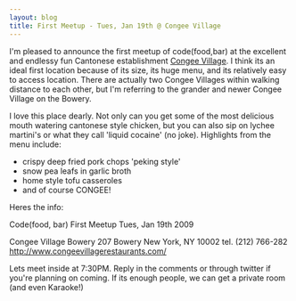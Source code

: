 ```yaml
---
layout: blog
title: First Meetup - Tues, Jan 19th @ Congee Village
---
```

I'm pleased to announce the first meetup of code(food,bar) at the excellent and endlessy fun Cantonese establishment [Congee Village](http://www.congeevillagerestaurants.com/). I think its an ideal first location because of its size, its huge menu, and its relatively easy to access location. There are actually two Congee Villages within walking distance to each other, but I'm referring to the grander and newer Congee Village on the Bowery.

I love this place dearly. Not only can you get some of the most delicious mouth watering cantonese style chicken, but you can also sip on lychee martini's or what they call 'liquid cocaine' (no joke). Highlights from the menu include: 

* crispy deep fried pork chops 'peking style'
* snow pea leafs in garlic broth
* home style tofu casseroles
* and of course CONGEE!

Heres the info:

Code(food, bar) First Meetup
Tues, Jan 19th 2009

Congee Village Bowery
207 Bowery
New York, NY 10002
tel. (212) 766-282
http://www.congeevillagerestaurants.com/

Lets meet inside at 7:30PM. Reply in the comments or through twitter if you're planning on coming. If its enough people, we can get a private room (and even Karaoke!)
